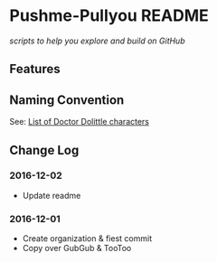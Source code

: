 Pushme-Pullyou README
===

_scripts to help you explore and build on GitHub_



## Features



## Naming Convention

See: [List of Doctor Dolittle characters]( https://en.wikipedia.org/wiki/List_of_Doctor_Dolittle_characters )


## Change Log

### 2016-12-02

* Update readme


### 2016-12-01 

* Create organization & fiest commit
* Copy over GubGub & TooToo
